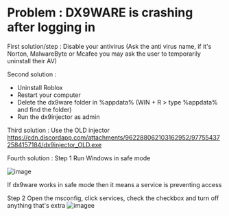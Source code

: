 # Problem : DX9WARE is crashing after logging in
First solution/step : Disable your antivirus (Ask the anti virus name, if it's Norton, MalwareByte or Mcafee you may ask the user to temporarily uninstall their AV)

Second solution :
- Uninstall Roblox
- Restart your computer
- Delete the dx9ware folder in %appdata% (WIN + R > type %appdata% and find the folder)
- Run the dx9injector as admin

Third solution : Use the OLD injector https://cdn.discordapp.com/attachments/962288062103162952/977554372584157184/dx9injector_OLD.exe

Fourth solution : 
Step 1 Run Windows in safe mode 





![image](https://media.discordapp.net/attachments/978414678772420618/979350289536655380/unknown.png)

If dx9ware works in safe mode then it means a service is preventing access


Step 2 Open the msconfig, click services, check the checkbox and turn off anything that's extra ![imagee](https://media.discordapp.net/attachments/962288062103162952/985206096379674684/unknown.png)
